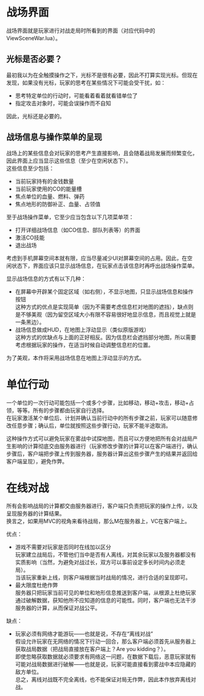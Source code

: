 # 战场界面
战场界面就是玩家进行对战走局时所看到的界面（对应代码中的ViewSceneWar.lua）。

## 光标是否必要？
最初我以为在全触摸操作之下，光标不是很有必要，因此不打算实现光标。但现在发现，如果没有光标，玩家的思考在某些情况下可能会受干扰，如：
- 思考特定单位的行动时，可能看着看着就看错单位了
- 指定攻击对象时，可能会误操作而不自知

因此，光标还是必要的。

## 战场信息与操作菜单的呈现
战场上的某些信息会对玩家的思考产生直接影响，且会随着战局发展而频繁变化，因此界面上应当显示这些信息（至少在空闲状态下）。  
这些信息至少包括：
  - 当前玩家持有的金钱数量
  - 当前玩家使用的CO的能量槽
  - 焦点单位的血量、燃料、弹药
  - 焦点地形的防御补正、血量、占领值

至于战场操作菜单，它至少应当包含以下几项菜单项：
  - 打开详细战场信息（如CO信息、部队列表等）的界面
  - 激活CO技能
  - 退出战场

考虑到手机屏幕空间本就有限，应当尽量减少UI对屏幕空间的占用。因此，在空闲状态下，界面应该只显示战场信息，在玩家点击该信息时再呼出战场操作菜单。

显示战场信息的方式有以下几种：
  - 在屏幕中开辟某个固定区域（如右侧），不显示地图，只显示战场信息和操作按钮  
  这种方式的优点是实现简单（因为不需要考虑信息栏对地图的遮挡），缺点则是不够美观（因为留空区域大小有限不容易很好地显示信息，而且视觉上就是一条黑边）。
  - 战场信息做成HUD，在地图上浮动显示（类似原版游戏）  
  这种方式的优缺点与上面的正好相反。因为信息栏会遮挡部分地图，所以需要考虑根据玩家的操作，在适当时候自动调整信息栏的位置。
  
为了美观，本作将采用战场信息在地图上浮动显示的方式。
  
# 单位行动
  一个单位的一次行动可能包括一个或多个步骤，比如移动，移动+攻击，移动+占领，等等。所有的步骤都由玩家自行选择。  
  在玩家激活某个单位后、计划并确认当前行动中的所有步骤之前，玩家可以随意修改任意步骤；确认后，单位就按照这些步骤行动，玩家不能半途取消。
  
  这种操作方式可以避免玩家在雾战中试探地图，而且可以方便地把所有会对战局产生影响的计算彻底交由服务器进行（玩家修改步骤的计算可以在客户端进行，确认步骤后，客户端把步骤上传到服务器，服务器计算出这些步骤产生的结果并返回给客户端呈现），避免作弊。
  
# 在线对战
  所有会影响战局的计算都交由服务器进行，客户端只负责把玩家的操作上传，以及呈现服务器的计算结果。  
  换言之，如果用MVC的视角来看待战局，那么M在服务器上，VC在客户端上。
  
优点：
- 游戏不需要对玩家是否同时在线加以区分  
  玩家建立战局后，不管他们当中是否有人离线，对其余玩家以及服务器都没有实质影响（当然，为避免对战过长，双方可以事前设定多长时间内必须走局）。  
  当该玩家重新上线，则客户端根据当时战局的情况，进行合适的呈现即可。
- 最大限度杜绝作弊  
  服务器只把玩家当前可见的单位和地形信息推送到客户端，从根源上杜绝玩家通过破解数据，获知他所不应知道的信息的可能性。同时，客户端也无法干涉服务器的计算，从而保证对战公平。

缺点：
- 玩家必须有网络才能游玩——也就是说，不存在“离线对战”  
  假设允许玩家在无网络的情况下行动一回合，那么客户端必须首先从服务器上获取战局数据（把战局直接放在客户端上？Are you kidding？）。  
  即使忽略获取数据就必须要求有网络这一问题，在数据下载后，恶意玩家就有可能对战局数据进行破解——也就是说，玩家可能直接看到雾战中本应隐藏的敌方单位。  
  总之，离线对战既不完全离线，也不能保证对局无作弊，因此本作放弃离线对战。
